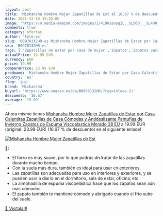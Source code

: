 ```yaml
---
layout: post
title: 'Mishansha Hombre Mujer Zapatillas de Est al 16.67 % de descuento'
date: 2021-12-10 19:26:00
image: 'https://m.media-amazon.com/images/I/419K2evpq2L._SL500_._SL400_.jpg'
comments: true
category: ofertas
author: 'tole.es'
slug: 'B0978132HR-es Mishansha Hombre Mujer Zapatillas de Estar por Casa...'
sku: 'B0978132HR-es'
tags: [ 'Zapatillas de estar por casa de mujer','Zapatos','Zapatos para mujer','Zapatos y complementos','mishansha','zapatos', ]
actualPrice: 19.99 EUR
currency: EUR
price: 19.99
comparePrice: 23.99 EUR
prodname: 'Mishansha Hombre Mujer Zapatillas de Estar por Casa Calentitas Zapatillas de Casa Cómodas y Antideslizante Pantuflas de Invierno Zapatos de Espuma Viscoelastica  Morado  38 EU'
country: 'es'
flag: '🇪🇸'
brand: 'Mishansha'
buyurl: 'https://www.amazon.es/dp/B0978132HR/?tag=tolees-21'
descuento: '16.67'
average: '19.99'
---
```


Ahora mismo tienes [Mishansha Hombre Mujer Zapatillas de Estar por Casa Calentitas Zapatillas de Casa Cómodas y Antideslizante Pantuflas de Invierno Zapatos de Espuma Viscoelastica  Morado  38 EU](https://www.amazon.es/dp/B0978132HR/?tag=tolees-21) a 19.99 EUR (original: 23.99 EUR) (16.67 %  de descuento) en el siguiente enlace!

[![Mishansha Hombre Mujer Zapatillas de Est](https://m.media-amazon.com/images/I/419K2evpq2L._SL500_._SL400_.jpg)](https://www.amazon.es/dp/B0978132HR/?tag=tolees-21)

🔎:

- El forro es muy suave, por lo que podrás disfrutar de las zapatillas durante mucho tiempo.
- Con la suela más dura, también es ideal para usar en exteriores.
- Las zapatillas son adecuadas para uso en interiores y exteriores, y se pueden usar a diario en el dormitorio, sala de estar, oficina, etc.
- La almohadilla de espuma viscoelástica hace que los zapatos sean aún más cómodos.
- El zapato también te mantiene cómodo y abrigado cuando el frío sube del suelo.

[🛒 Visítala!!!](https://www.amazon.es/dp/B0978132HR/?tag=tolees-21)
